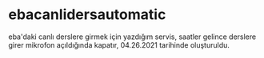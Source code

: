 # ebacanlidersautomatic
eba'daki canlı derslere girmek için yazdığım servis, saatler gelince derslere girer mikrofon açıldığında kapatır, 04.26.2021 tarihinde oluşturuldu.
